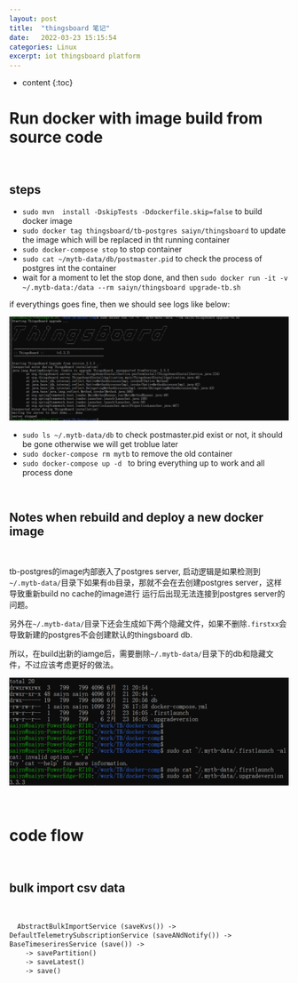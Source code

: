 ```yaml
---
layout: post
title:  "thingsboard 笔记"
date:   2022-03-23 15:15:54
categories: Linux
excerpt: iot thingsboard platform
---
```


* content
{:toc}


# Run docker with image build from source code

<br />

## steps

* `sudo mvn  install -DskipTests -Ddockerfile.skip=false` to build docker image
* `sudo docker tag thingsboard/tb-postgres saiyn/thingsboard` to update the image which will be replaced in tht running container
* `sudo docker-compose stop` to stop container
* `sudo cat ~/mytb-data/db/postmaster.pid` to check the process of postgres int the container
* wait for a moment to let the stop done, and then `sudo docker run -it -v ~/.mytb-data:/data --rm saiyn/thingsboard upgrade-tb.sh`

if everythings goes fine, then we should see logs like below:

![tb-db_0](https://raw.githubusercontent.com/saiyn/homepage/gh-pages/images/tb-db_0.png)

* `sudo ls ~/.mytb-data/db` to check postmaster.pid exist or not, it should be gone otherwise we will get troblue later
* `sudo docker-compose rm mytb` to remove the old container
* `sudo docker-compose up -d ` to bring everything up to work and all process done


<br />

## Notes when rebuild and deploy a new docker image

<br />

tb-postgres的image内部嵌入了postgres server, 启动逻辑是如果检测到`~/.mytb-data/`目录下如果有`db`目录，那就不会在去创建postgres server，这样导致重新build no cache的image进行
运行后出现无法连接到postgres server的问题。

另外在`~/.mytb-data/`目录下还会生成如下两个隐藏文件，如果不删除`.firstxx`会导致新建的postgres不会创建默认的thingsboard db.

所以，在build出新的iamge后，需要删除`~/.mytb-data/`目录下的db和隐藏文件，不过应该考虑更好的做法。


![tb-db_1](https://raw.githubusercontent.com/saiyn/homepage/gh-pages/images/tb-db_1.png)

<br />


# code flow

<br />

## bulk import csv data

<br />


```
  AbstractBulkImportService (saveKvs()) -> DefaultTelemetrySubscriptionService (saveANdNotify()) -> BaseTimeseriresService (save()) ->  
    -> savePartition()
    -> saveLatest()
    -> save()
    
```   
